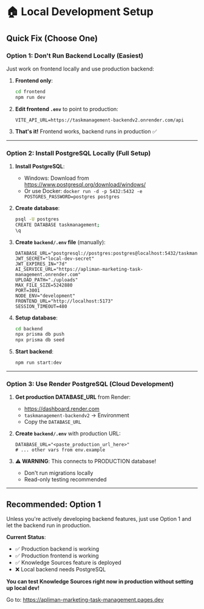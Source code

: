 # 🏠 Local Development Setup

## Quick Fix (Choose One)

### Option 1: Don't Run Backend Locally (Easiest)
Just work on frontend locally and use production backend:

1. **Frontend only**:
   ```bash
   cd frontend
   npm run dev
   ```

2. **Edit frontend `.env`** to point to production:
   ```
   VITE_API_URL=https://taskmanagement-backendv2.onrender.com/api
   ```

3. **That's it!** Frontend works, backend runs in production ✅

---

### Option 2: Install PostgreSQL Locally (Full Setup)

1. **Install PostgreSQL**:
   - Windows: Download from https://www.postgresql.org/download/windows/
   - Or use Docker: `docker run -d -p 5432:5432 -e POSTGRES_PASSWORD=postgres postgres`

2. **Create database**:
   ```bash
   psql -U postgres
   CREATE DATABASE taskmanagement;
   \q
   ```

3. **Create `backend/.env` file** (manually):
   ```env
   DATABASE_URL="postgresql://postgres:postgres@localhost:5432/taskmanagement"
   JWT_SECRET="local-dev-secret"
   JWT_EXPIRES_IN="7d"
   AI_SERVICE_URL="https://apliman-marketing-task-management.onrender.com"
   UPLOAD_PATH="./uploads"
   MAX_FILE_SIZE=5242880
   PORT=3001
   NODE_ENV="development"
   FRONTEND_URL="http://localhost:5173"
   SESSION_TIMEOUT=480
   ```

4. **Setup database**:
   ```bash
   cd backend
   npx prisma db push
   npx prisma db seed
   ```

5. **Start backend**:
   ```bash
   npm run start:dev
   ```

---

### Option 3: Use Render PostgreSQL (Cloud Development)

1. **Get production DATABASE_URL** from Render:
   - https://dashboard.render.com
   - `taskmanagement-backendv2` → Environment
   - Copy the `DATABASE_URL`

2. **Create `backend/.env`** with production URL:
   ```env
   DATABASE_URL="<paste_production_url_here>"
   # ... other vars from env.example
   ```

3. **⚠️ WARNING**: This connects to PRODUCTION database!
   - Don't run migrations locally
   - Read-only testing recommended

---

## Recommended: Option 1

Unless you're actively developing backend features, just use Option 1 and let the backend run in production.

**Current Status**:
- ✅ Production backend is working
- ✅ Production frontend is working  
- ✅ Knowledge Sources feature is deployed
- ❌ Local backend needs PostgreSQL

**You can test Knowledge Sources right now in production without setting up local dev!**

Go to: https://apliman-marketing-task-management.pages.dev

